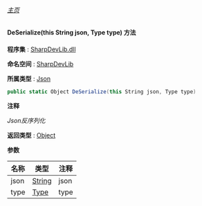 ###### [主页](./Index.md "主页")

#### DeSerialize(this String json, Type type) 方法

**程序集** : [SharpDevLib.dll](./SharpDevLib.assembly.md "SharpDevLib.dll")

**命名空间** : [SharpDevLib](./SharpDevLib.namespace.md "SharpDevLib")

**所属类型** : [Json](./SharpDevLib.Json.md "Json")

``` csharp
public static Object DeSerialize(this String json, Type type)
```

**注释**

*Json反序列化*



**返回类型** : [Object](https://learn.microsoft.com/en-us/dotnet/api/system.object "Object")


**参数**

|名称|类型|注释|
|---|---|---|
|json|[String](https://learn.microsoft.com/en-us/dotnet/api/system.string "String")|json|
|type|[Type](https://learn.microsoft.com/en-us/dotnet/api/system.type "Type")|type|


